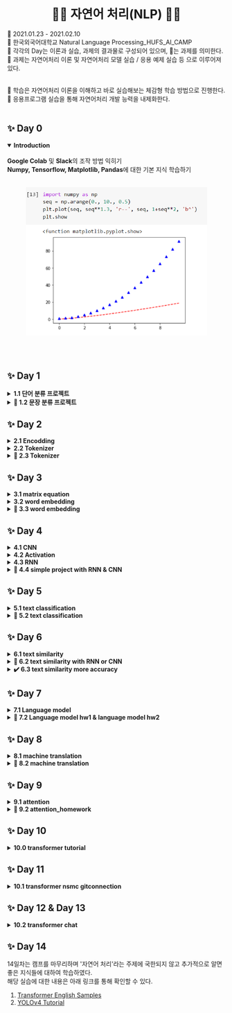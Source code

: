 <h1 align="center"> 🙌🏻 자연어 처리(NLP) 🙌🏻 </h1>
🌱 2021.01.23 - 2021.02.10<br>
🌱 한국외국어대학교 Natural Language Processing_HUFS_AI_CAMP<br>
🌱 각각의 Day는 이론과 실습, 과제의 결과물로 구성되어 있으며, 📝는 과제를 의미한다.<br>
🌱 과제는 자연어처리 이론 및 자연어처리 모델 실습 / 응용 예제 실습 등 으로 이루어져있다.<br><br>

🌻 학습은 자연어처리 이론을 이해하고 바로 실습해보는 체감형 학습 방법으로 진행한다.<br>
🌻 응용프로그램 실습을 통해 자연어처리 개발 능력을 내제화한다.<br><br>

## ✨ Day 0 
<details open>
<summary><b>Introduction</b></summary><br>
<b>Google Colab</b> 및 <b>Slack</b>의 조작 방법 익히기 <br>
<b>Numpy, Tensorflow, Matplotlib, Pandas</b>에 대한 기본 지식 학습하기<br><br>
<p align="center"><img src = "Data/images/day1.PNG" alt="day1" width = "419" height = "343"></p><br><br>
</details>



## ✨ Day 1
<details><summary><b>1.1 단어 분류 프로젝트</b></summary><br>
sentences를 입력 받아 구성하는 단어가 긍정인지, 중립인지, 부정인지 분류하는 프로젝트를 만들어 본다. <br>
이때 단어의 긍정은 2, 중립은 1, 부정은 0으로 표시하며, 예를 들어 "나는 오늘 기분이 좋아" 라는 문장의 경우 띄어쓰기를 기준으로 split()하여 <b>[1, 1, 1, 2]</b>를 출력한다.<br>
단어 분류 프로젝트는 데이터를 통해 Vocabulary를 생성 -> 학습용 데이터 생성 -> 모델링 -> 학습 -> 평가 -> 예측을 통해 진행된다. 실습 내용은 <a href = "https://github.com/bbjoite09/NLP/blob/main/Practice/1.1%20simple%20word%20project.ipynb">여기</a>에서 확인할 수 있다.<br><br>
</details>

<details><summary><b>📝 1.2 문장 분류 프로젝트</b></summary><br>
위의 단어 분류 프로젝트와 비슷하게 입력받은 문장이 긍정인지, 부정인지 분류하는 프로젝트를 만들어 본다.<br>
위와 유사하게, 단어의 긍정은 1, 부정은 0로 표시한다. "나는 오늘 기분이 좋아" 라는 문장의 경우 <b>1 : 긍정</b>을 출력하도록 한다.<br>
실습 내용은 <a href = "https://github.com/bbjoite09/NLP/blob/main/Practice/1.2%20simple%20sentence%20project.ipynb">여기</a>에서 확인할 수 있다. <br><br>
</details>

## ✨ Day 2

<details><summary><b>2.1 Encodding</b></summary><br>
첫번째로 데이터를 표현하는 방법에 대하여 학습하였다.<br>
Text data의 경우 입력받은 문장을 중복을 제거하여 Tokenizer 한 후 각 Token에 대하여 index를 부여한다. 이후 Encoding을 진행한다. 이때 여러가지의 Encoding 중 One hot encoding에 대한 실습을 진행하였다.<br><br>
One hot encoding은 위에서 받은 Token의 집합, 즉 단어의 집합을 벡터 차원의 크기로 만들고 원하는 한개의 단어 인덱스에만 1, 나머지 단어들에는 0을 부여하는 벡터 표현 방식이다.<br>
실습 내용은 <a href = "https://github.com/bbjoite09/NLP/blob/main/Practice/2.1%20encoding.ipynb">여기</a>에서 확인할 수 있다.<br><br>
</details>

<details><summary><b>2.2 Tokenizer</b></summary><br>
Tokenize란 문장을 일정한 규칙을 통해 토큰 단위로 나누는 과정을 말한다.<br>
실습 2.1에서 입력받은 sentence 데이터를 Tokenize 하여, 나누어진 Token에 고유한 번호를 부여해 Vocabulary를 생성하였다. 이를 진행할때는 Token의 개수, Vocabulary의 개수를 고려하여 미등록 단어를 최소화 하되, 효율적으로 Tokenizer 할 수 있도록 설계해야 한다.<br><br>

- Char Tokenizer : 글자 단위로 단어를 Tokenize 한다. 이는 작은 수의 vocabulary로 모든 문장을 표현 가능하도록 하나, 각 토큰들은 단어의 고유 의미를 표현하지 못한다는 단점이 있다.<br>
- Word Tokenizer : 띄어쓰기 단위로 단어를 Tokenize한다. 이는 구현이 쉬우나 어미 변화에 따른 유사 Token이 많아지고, 이 단어들이 비슷한 벡터를 가지지 않을 수 있다는 단점이 있다. 또한 이는 데이터가 많아질 수 록 vocaburlary 개수가 증가한다는 단점이 있다.<br>
- BPE(Byte Pair Encoding) : 빈도수를 기반으로 계산하여 subword 단위로 단어를 Tokenize한다. 이는 현재 가장 많이 사용되는 Tokenize 방식으로, subwords단위로 tokenize하기 때문에 미등록 단어를 최소화한다는 장점이 있다. 한편 vocab 수를 작게하였을 때 subwords가 많이 생겨 token 수가 많아진다는 단점이 있다.<br><br>
위의 내용에 대한 실습은 <a href = "https://github.com/bbjoite09/NLP/blob/main/Practice/2.2%20tokenizer.ipynb">여기</a>에서 확인할 수 있다.<br><br>
</details>

<details><summary><b>📝 2.3 Tokenizer</b></summary><br>
my_corpus라는 새로운 말뭉치로 Tokenizer 실습을 진행하였다.<br>
해당 실습에 대한 내용은 <a href = "https://github.com/bbjoite09/NLP/blob/main/Practice/2.3%20tokenizer.ipynb">여기</a>에서 확인할 수 있다.<br><br>
</details>

## ✨ Day 3
<details><summary><b>3.1 matrix equation</b></summary><br>
행렬의 기본 연산에 대하여 학습하였다.<br>
해당 실습에 대한 내용은 <a href = "https://github.com/bbjoite09/NLP/blob/main/Practice/3.1%20matrix%20equation.ipynb">여기</a>에서 확인할 수 있다.<br><br>
</details>

<details><summary><b>3.2 word embedding</b></summary><br>
<b>Word Representation</b><br><br>
  
- 시소러스(ex. WordNet) : 사람이 단어의 의미를 직접 정의하는 방식을 말한다. 이는 단어의 유의어 집합을 생성한 후, 각각의 연결을 정의하여 이들간의 관계를 표현한다. 이는 쉽다는 장점이 있는 한편, 시대의 변화에 따른 대응이 어렵고, 비용이 높다는 문제를 야기하면서 비효율을 초래한다.
- Distributional semantics(ex. Word2Vec): outer word들이 center word를 표현하는 방식을 말한다. 즉, 단어 그 자체의 의미보다는 문맥의 흐름을 통하여 단어의 의미를 형성한다. 단어의 의미를 여러 차원에 분산하여 표현하여 단어간 유사도를 계산할 수 있다.
- 이외에도 통계기반 기법, 동시발생 행렬 등 단어를 표현하는 다양한 방법이 존재한다.<br><br>

<b>Word2Vec</b><br><br>
어떤 text data에 대하여 모든 단어는 벡터로 표현된다. 이 단어 벡터들은 유사도를 반영한 값을 가지고 있으며, 어떤 시점 t에는 중심 단어 c와 주변 단어 o가 있다. c에 대하여 o가 나타날 확률을 계산할 때 이 벡터의 유사성을 이용한다. 우리는 단어의 벡터를 변경하여 c에 대해 o가 나타날 확률을 최대화 할 수 있다.<br><br>

- Skip-Gram : 하나의 중심단어를 통해 주변 단어를 예측한다.
- CBOW(Continuous Bag of Words) : 여러 주변 단어를 통해 중심 단어를 예측한다.<br><br>

Word2Vec은 Skip-Gram과 CBOW 두가지 방식이 존재한다. 두 방법 모두 window size를 지정하여, center word 중심으로 몇개의 주변 단어를 살펴볼지 결정한다. 예를들어 Skip-Gram 에서 window size가 2라고 하면 중심 단어를 기준으로 하여 앞 뒤 2개의 단어를 예측한다.<br>해당 내용에 대한 실습은 <a href = "https://github.com/bbjoite09/NLP/blob/main/Practice/3.2%20word%20embedding.ipynb">여기</a>에서 확인할 수 있다.<br><br>
</details>

<details><summary><b>📝 3.3 word embedding</b></summary><br>
OKT 형태소 분석기와 네이버 영화 리뷰 데이터(nsmc), gensim으로 한국어를 학습시킨 후 단어 연산 프로젝트를 진행해 본다. 예를들어 "왕 - 남자 + 여자"라는 연산에 대하여 "여왕" 혹은 이와 유사한 단어를 출력하도록 한다.<br>해당 실습 내용은 <a href = "https://github.com/bbjoite09/NLP/blob/main/Practice/3.3%20word%20embedding.ipynb">여기</a>에서 확인할 수 있다.<br><br>
</details>

## ✨ Day 4
<details><summary><b>4.1 CNN</b></summary><br>

CNN(Convolution Neural Network)에 대하여 학습한다.<br>
CNN은 주로 이미지 인식에 사용되며, 차원이 높은 데이터를 신경망으로 학습시킬 때는 1차원으로 평면화를 진행해야 한다. 이때 차원을 줄이는 과정에서 공간 정보가 유실되어 학습이 비효율적으로 이루어질 수 있는데, 이를 대비하여 CNN 모델을 사용한다. CNN은 이러한 공간 정보를 유지한 상태로 학습이 가능하도록 만든 모델으로 kernel을 이용하여 특징을 추출하는 과정이다..<br><br>

- Convolution : 합성 곱을 말한다. Input 값에 대하여 filter(kernel)을 이동시켜 겹쳐지는 각 원소의 값을 곱한 후 모두 더하여 계산할 수 있다.
- stride : kernel을 한번에 이동하는 간격을 말한다.
- padding : padding의 값에 따라 Input의 상하좌우에 PAD가 둘러진다. 이때 PAD는 주로 '0'을 사용한다.
- MaxPooling : overfitting을 방지하기 위하여 큰 값을 추출해 낸다. stride가 2라고 할 때 아래의 데이터를 max pooling하면 7, 9, 3, 6의 결과를 얻을 수 있다.
<p align="center"><img src = "Data/images/maxpooling.jpg" width = "605" height = "302" alt = "max pooling image"></p>

<br>
keras에서는 conv로 cnn을 구현할 수 있도록 한다. conv1d, conv2d, conv3d 등이 있는데 이는 각각 1차원, 2차원, 3차원의 CNN을 구현한다.<br>
conv1d와 conv2d는 이동방식에서 차이를 보이는데 1d에서 kerenl은 수직으로만 이동하는 한편, 2d에서는 수직, 수평으로 이동한다.<br><br>

CNN에 대한 실습 내용은 <a href = "https://github.com/bbjoite09/NLP/blob/main/Practice/4.1%20cnn.ipynb">여기</a>에서 확인할 수 있다.<br><br>
</details>

<details><summary><b>4.2 Activation</b></summary><br>
  activation function에 대하여 학습한다.<br><br>
  
  - sigmoid : 일정 값을 기준으로 0/ 1을 구분한다. 이는 함수의 중심이 0이 아니며 gradient vanishing 현상이 발생한다는 단점이 있다.(최근에는 잘 사용하지 않음) 그래프 개형은 아래와 같다.
  <p align="center"><img src = "Data/images/sigmoid.PNG" alt="sigmoid"></p>
  
  - tanh : sigmoid의 중심 값 문제를 해결. 중심 값을 0으로 옮겨 최적화 과정의 비효율을 줄였으나, 여전히 gradient vanishing 현상이 발생한다는 단점이 있다. 그래프 개형은 아래와 같다.
  <p align="center"><img src = "Data/images/tanh.PNG" alt="tanh"></p>
  
  - relu : 0보다 작은 값이 나온 경우 0을 반환하고, 0보다 큰 값이 나온 경우 그 값을 그대로 반환한다. 이는 위 두가지 방법에 비해 빠르고 구현이 간단하다는 장점이 있으나, 값이 음수인 경우 dying relu현상이 발생할 수 있다는 단점이 있다. 그래프 개형은 아래와 같다.
  <p align="center"><img src = "Data/images/relu.PNG" alt="relu"></p>
  
  - relu6 : 기존 relu의 상한 값을 6으로 두는 것을 말한다. 그래프 개형은 아래와 같다.
  <p align="center"><img src = "Data/images/relu6.PNG" alt="relu6"></p>
  
  - gelu : relu의 상위 방식으로 확률론적으로 보았을 때 가장 효율이 좋다. 그래프 개형은 아래와 같다.
  <p align="center"><img src = "Data/images/gelu.PNG" alt="gelu"></p> <br><br>
  
  해당 실습에 대한 내용은 <a href = "https://github.com/bbjoite09/NLP/blob/main/Practice/4.2%20activation.ipynb">여기</a>에서 확인할 수 있다.<br><br>
  
</details>

<details><summary><b>4.3 RNN</b></summary><br>
  RNN(Recurrent Neural Network)에 대하여 학습한다.<br>
  RNN은 sequential data를 처리하기에 적합한 데이터 이다. 이는 hidden layer의 노드에서 activation function 을 통해 나온 결과를 output layer와, hidden layer 노드의 다음 계산의 input으로 보낸다. 다른 feed forward neural network 와 다르다는 것을 확인할 수 있다.<br><br>
  이는 길이에 상관 없으나, 순서대로 처리해야 하므로 속도가 느리다는 단점이 있다. 순차 처리라는 특징때문에 오랜 과거의 정보에 대한 접근이 어렵다는 단점이 있다. 또한 vanishing gradient 현상과 exploding gradient 현상이 발생한다.<br><br><br>
  
  - LSTM(Long-Short Term Memory) : RNN의 vanishing gradient 문제를 해결하기 위한 모델이다. memory cell을 추가하여 RNN에서 장기간 메모리의 필요성에 대한 문제를 해결하였다. 이는 RNN에 비해 더 긴 정보를 잘 처리한다는 장점이 있다.
  - GRU(Gated Recurrent Unit) : Memory cell을 사용하지 않으며 gate 숫자를 2개로 줄인 모델이다. 이는 LSTM 보다 단순한 구조임에도 불구하고 긴 데이터를 잘 처리한다는 장점이 있다. <br><br>
  
  해당 내용에 대한 실습은 <a href = "https://github.com/bbjoite09/NLP/blob/main/Practice/4.3%20rnn.ipynb">여기</a>에서 확인할 수 있다.<br><br>
</details>

<details><summary><b>📝 4.4 simple project with RNN & CNN</b></summary><br>
Day1에서 진행하였던 simple word project와 simple sentence project에 대하여 CNN과 RNN을 적절히 추가하여 프로젝트를 변경해본다.<br>
해당 실습 관련 내용은 <a href = "htt</details>ps://github.com/bbjoite09/NLP/blob/main/Practice/4.4%20simple%20project%20with%20rnn_cnn.ipynb">여기</a>에서 확인할 수 있다.<br><br>
</details>

## ✨ Day 5
<details><summary><b>5.1 text classification</b></summary><br>
  Text Classification란 제시하는 Text를 정해진 클래스로 분류하는 작업을 말한다. 이때 클래스의 수가 2개인 경우를 Binary Classification(긍정/부정, SPAM/HAM, Real/Fake), n개인 경우를 Multiclass Classification(언어 분류 : 한국어/ 영어/ 불어/ 스페인어)이라고 한다.<br><br>
  
  영화 평가 데이터셋을 활용하여 평가 데이터에 대한 긍정/부정을 분류하는 프로젝트를 진행해 본다. 긍정적 문장의 경우 "긍정"을, 부정적 문장의 경우 "부정"을 출력한다.<br>
  이때 데이터 셋에 자주 등장하는 핵심 단어를 시각화 해주는 Word Cloud도 setting하여 확인해 본다. 실행결과는 아래와 같다.<br><br>
  <p align="center"><img src = "Data/images/wordcloud.PNG" alt="wordcloud"></p>
  해당 실습에 대한 내용은 <a href = "https://github.com/bbjoite09/NLP/blob/main/Practice/5.1%20text%20classification.ipynb">여기</a>에서 확인할 수 있다.<br><br>
</details>

<details><summary><b>📝 5.2 text classification</b></summary><br>
5.1 text classification 전체 데이터를 학습시킨다. 학습은 RNN 또는 CNN 모델을 추가하여 진행한다.<br>
해당 실습에 대한 내용은 <a href = "https://github.com/bbjoite09/NLP/blob/main/Practice/5.2%20text%20classification.ipynb">여기</a>에서 확인할 수 있다.<br><br>
</details>

## ✨ Day 6
<details><summary><b> 6.1 text similarity</b></summary><br>
  Text similarity란 주어진 쌍의 text가 얼마나 유사한 지 측정하는 것을 말한다. 이때 유사한 정도는 의미적(Semantic), 문법적(Syntactic), 어휘적(Lexical) 등의 기준으로 측정할 수 있다.<br><br>
  
  string #1, string #2 두개의 문장을 입력받아 문장간의 유사도를 검사하는 프로젝트를 진행해본다. 두 문장이 의미적으로 비슷한 경우 "같음"을, 다른 경우 "다름"을 출력한다. 출력 결과는 다음과 같다.<br><br>
  <img src = "Data/images/similarity.PNG" alt="text similarity"><br><br>
  해당 실습에 대한 내용은 <a href = "https://github.com/bbjoite09/NLP/blob/main/Practice/6.1%20text%20similarity.ipynb">여기</a>에서 확인할 수 있다.<br><br>
</details>

<details><summary><b>📝 6.2 text similarity with RNN or CNN</b></summary><br>
  6.1 Text similarity 프로젝트에 RNN 또는 CNN 모델을 추가하여 결과의 변화를 살펴본다.<br>
  해당 실습에 대한 내용은 <a href = "https://github.com/bbjoite09/NLP/blob/main/Practice/6.2%20text%20similarity%20with%20RNN%20and%20CNN.ipynb">여기</a>에서 확인할 수 있다.<br><br>
</details>

<details><summary><b>✔️ 6.3 text similarity more accuracy</b></summary><br>
  Text similarity 프로젝트 결과물의 정확도를 향상시킬 수 있는 방법에 대하여 학습하였다.<br>
  해당 내용은 <a href = "https://github.com/bbjoite09/NLP/blob/main/Practice/6.3%20text%20similarity%20more%20accuracy.ipynb">여기</a>에서 확인할 수 있다.<br><br>
</details>

## ✨ Day 7
<details><summary><b>7.1 Language model</b></summary><br>
  Language model은 언어의 확률분포를 추정하는 것을 말한다. 대표적으로 포털 검색시 이용할 수 있는 Autocomplete 기능, 오타를 자동으로 교정하는 기능, 음성 인식 등의 예시를 살펴볼 수 있다.<br>
  실제 언어의 확률 분포를 아는 것은 어려우나 좋은 근사치를 제공하는 language model을 정의할 수 있다.<br><br>
  입력 단어에 대하여 다음 단어를 예측하는 프로젝트를 진행한다. '시작 문장>'의 콘솔창에 단어를 입력하였을 때, 다음으로 올 수 있는 단어를 확률적으로 추정한다. 출력 결과는 아래와 같다.<br>
  <p align="center"><img src = "Data/images/language model.PNG" alt="language model output1"></p>
  <p align="center"><img src = "Data/images/language model2.PNG" alt="language model output2"></p><br><br>
  
  실습 내용은 <a href = "https://github.com/bbjoite09/NLP/blob/main/Practice/7.1%20language%20model.ipynb">여기</a>에서 확인할 수 있다.<br><br>

</details>

<details><summary><b>📝 7.2 Language model hw1 & language model hw2</b></summary><br>
  
  7.1을 직접 학습시켜본다.<br>
  실습결과는 <a href = "https://github.com/bbjoite09/NLP/blob/main/Practice/7.2%20language%20model%20hw1.ipynb">HW1</a> 또는 <a href = "https://github.com/bbjoite09/NLP/blob/main/Practice/7.3%20language%20model%20hw2.ipynb">HW2</a>에서 확인할 수 있다.<br><br>
</details>

## ✨ Day 8
<details><summary><b>8.1 machine translation</b></summary><br>
  Machine Translation이란 Source language 문장 에서 타깃 language 문장으로 번역하는 일을 말한다.<br><br>
  
<b><History of Machine Translation></b>
  * Rule based machine translation : 규칙을 기반으로한 번역. 언어마다 rule이 다르기 때문에 효율성은 떨어진다.(ex. I am a student -> 나는 이다 학생)
  * Satistical machine translation : 통계를 기반으로한 번역. 데이터로 부터 통계 모델을 학습하며, 많은 양의 학습 데이터가 필요하다.(수 천개의 확률적 가능성을 생성하여 정확성에 대한 순위를 메겨 평가한다.)
  * Neural machine translation : Neural network를 기반으로한 번역. 데이터로 부터 Neural network를 학습한다.(ex. seq2seq model)<br><br>

여기서 seq2seq 모델을 간단하게 살펴보았다. 이는 encoder-decodel model 이라고도 불리며, Encoder에서 정보를 규칙에 따라 변화시키고 Deocoder 에서 인코딩된 정보를 되돌린다. 즉 Encoder를 거친 정보는 정보가 응축되어 있으며, 이 정보들을 통하여 Decoder는 단어를 뽑아 번역 문장을 생성한다.<br><br>

사용자가 입력한 질문에 대하여 확률적으로 추정하여 답변을 하는 챗봇을 만드는 프로젝트를 진행해본다. '질문>' 이라는 콘솔에 질문을 입력하면 답변이 출력되도록 설계한다.<br>
<p align="center"><img src = "Data/images/machine translation.PNG" alt="machine translation process"></p><br>

  자세한 내용은 <a href = "https://github.com/bbjoite09/NLP/blob/main/Practice/8.1%20machine%20translation.ipynb">여기</a>에서 확인할 수 있으며 아래 8.2 machine translation_HW 에서 좀 더 많은 양의 데이터로 학습시킨 결과를 사진으로 확인할 수 있다.(챗봇의 성능이 위의 결과보다 좋아졌다.)<br><br>
</details>

<details><summary><b>📝 8.2 machine translation</b></summary><br>
  8.1을 학습시킨 후 응답 결과를 확인해 본다.<br>
  응답 결과는 아래와 같으며 학습이 잘 된 것을 확인할 수 있다.<br><br>
  <p align="center"><img src = "Data/images/response.PNG" alt="response"></p>
  실습 결과는 <a href = "https://github.com/bbjoite09/NLP/blob/main/Practice/8.2%20machine%20translation_hw.ipynb">여기</a>에서 확인할 수 있다.<br><br>
</details>

## ✨ Day 9
<details><summary><b>9.1 attention</b></summary><br>
  
  앞서 Day8 에서 학습하였던 seq2seq model은 하나의 고정된 크기의 벡터에 정보를 압축하기 때문에 정보 손실이 발생할 수 있다. 또한 RNN에 기반한 model이기 때문에 Vanishing gradient 문제가 발생한다. 이는 문장이 길어졌을 경우 번역의 품질이 낮아진다는 것을 의미하는데 이를 보안하기 위한 것이 attention model이다.<br>
  이는 이용하려는 목적에 맞는 source에 집중하는 것이다. 예를들어 감정 analysis project인 경우 "나는 오늘 기분이 좋아"라는 문장에서 "좋아"에 집중할 수 있다. 다른 예시로는 사진 표정 분류 project의 경우 사람의 눈, 입에 집중할 수 있다.<br>
  즉 attention model은 source의 특정 부분에 집중하기 위하여, Decoder에서 Encoder에 입력된 전체 입력 문장을 직접 접근한다. <br><br>
  
  attention을 이용하였을 때 Neural machine translation의 성능이 좋아지며, 앞서 언급한 seq2seq의 두가지 문제점(Information bottleneck 문제, Vanishing gradient 문제)을 해결한다.<br><br>
  
  Day8의 project에 attention 모델을 이용하여 성능을 향상시켜본다. 결과는 아래와 같다. <br><br>
  <p align="center"><img src = "Data/images/attention.PNG" alt="attention result"></p>
  
  자세한 내용은 <a href = "https://github.com/bbjoite09/NLP/blob/main/Practice/9.1%20attention.ipynb">여기</a>에서 확인할 수 있다.<br><br>
</details>

<details><summary><b>📝 9.2 attention_homework</b></summary><br>
  9.1을 학습시킨 후 결과를 확인해 본다.<br>
  실습 결과는 <a href = "https://github.com/bbjoite09/NLP/blob/main/Practice/9.2%20attention%20hw.ipynb">여기</a>에서 확인할 수 있다.<br><br>
</details>

## ✨ Day 10
<details><summary><b>10.0 transformer tutorial</b></summary><br>
  실습 결과는 <a href = "https://github.com/bbjoite09/NLP/blob/main/Practice/10.1%20transformer%20tutorial.ipynb">여기</a>에서 확인할 수 있다.<br><br>
</details>

## ✨ Day 11
<details><summary><b>10.1 transformer nsmc gitconnection</b></summary><br>
  실습 결과는 <a href = "https://github.com/bbjoite09/NLP/blob/main/Practice/10.1%20transformer%20nsmc%20gitconnection.ipynb">여기</a>에서 확인할 수 있다.<br><br>
</details>

## ✨ Day 12 & Day 13
<details><summary><b>10.2 transformer chat</b></summary><br>
실습 결과는 <a href = https://github.com/bbjoite09/NLP/blob/main/Practice/10.2%20transformer%20chat.ipynb">여기</a>에서 확인할 수 있다.<br><br>
</details>
  
## ✨ Day 14

14일차는 캠프를 마무리하며 '자연어 처리'라는 주제에 국한되지 않고 추가적으로 알면 좋은 지식들에 대하여 학습하였다.<br>
해당 실습에 대한 내용은 아래 링크를 통해 확인할 수 있다.

1. <a href = "https://github.com/bbjoite09/NLP/blob/main/Practice/Transformer%20English%20Samples.ipynb">Transformer English Samples</a>
2. <a href = "https://github.com/bbjoite09/NLP/blob/main/Practice/YOLOv4%20Tutorial.ipynb">YOLOv4 Tutorial</a><br><br>
